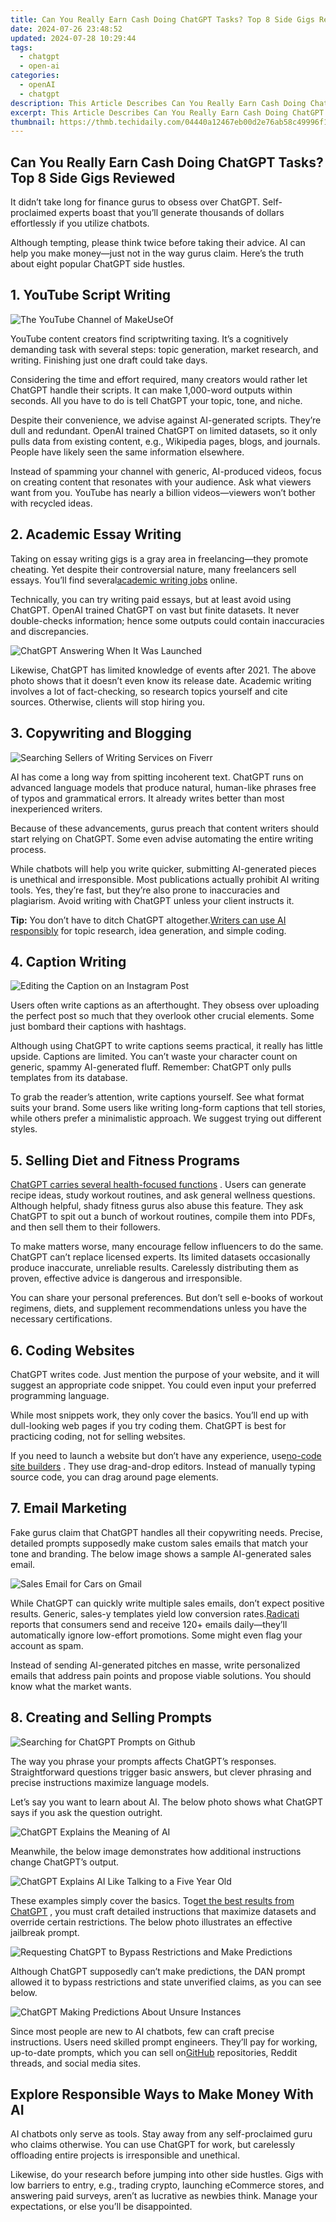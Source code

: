 ```yaml
---
title: Can You Really Earn Cash Doing ChatGPT Tasks? Top 8 Side Gigs Reviewed
date: 2024-07-26 23:48:52
updated: 2024-07-28 10:29:44
tags:
  - chatgpt
  - open-ai
categories:
  - openAI
  - chatgpt
description: This Article Describes Can You Really Earn Cash Doing ChatGPT Tasks? Top 8 Side Gigs Reviewed
excerpt: This Article Describes Can You Really Earn Cash Doing ChatGPT Tasks? Top 8 Side Gigs Reviewed
thumbnail: https://thmb.techidaily.com/04440a12467eb00d2e76ab58c49996f10e544f909e1d6b3abfc42368ffd69851.jpg
---
```


## Can You Really Earn Cash Doing ChatGPT Tasks? Top 8 Side Gigs Reviewed

 It didn’t take long for finance gurus to obsess over ChatGPT. Self-proclaimed experts boast that you’ll generate thousands of dollars effortlessly if you utilize chatbots.

 Although tempting, please think twice before taking their advice. AI can help you make money—just not in the way gurus claim. Here’s the truth about eight popular ChatGPT side hustles.

## 1\. YouTube Script Writing

![The YouTube Channel of MakeUseOf](https://static1.makeuseofimages.com/wordpress/wp-content/uploads/2023/03/muo-youtube-channel.jpg)

 YouTube content creators find scriptwriting taxing. It’s a cognitively demanding task with several steps: topic generation, market research, and writing. Finishing just one draft could take days.

 Considering the time and effort required, many creators would rather let ChatGPT handle their scripts. It can make 1,000-word outputs within seconds. All you have to do is tell ChatGPT your topic, tone, and niche.

 Despite their convenience, we advise against AI-generated scripts. They’re dull and redundant. OpenAI trained ChatGPT on limited datasets, so it only pulls data from existing content, e.g., Wikipedia pages, blogs, and journals. People have likely seen the same information elsewhere.

 Instead of spamming your channel with generic, AI-produced videos, focus on creating content that resonates with your audience. Ask what viewers want from you. YouTube has nearly a billion videos—viewers won’t bother with recycled ideas.

## 2\. Academic Essay Writing

 Taking on essay writing gigs is a gray area in freelancing—they promote cheating. Yet despite their controversial nature, many freelancers sell essays. You’ll find several[academic writing jobs](https://www.makeuseof.com/websites-to-find-academic-writing-jobs/) online.

 Technically, you can try writing paid essays, but at least avoid using ChatGPT. OpenAI trained ChatGPT on vast but finite datasets. It never double-checks information; hence some outputs could contain inaccuracies and discrepancies.

![ChatGPT Answering When It Was Launched](https://static1.makeuseofimages.com/wordpress/wp-content/uploads/2023/03/openai-general-question.jpg)

 Likewise, ChatGPT has limited knowledge of events after 2021\. The above photo shows that it doesn’t even know its release date. Academic writing involves a lot of fact-checking, so research topics yourself and cite sources. Otherwise, clients will stop hiring you.

## 3\. Copywriting and Blogging

![Searching Sellers of Writing Services on Fiverr](https://static1.makeuseofimages.com/wordpress/wp-content/uploads/2023/03/fiverr-writing-services.jpg)

 AI has come a long way from spitting incoherent text. ChatGPT runs on advanced language models that produce natural, human-like phrases free of typos and grammatical errors. It already writes better than most inexperienced writers.

 Because of these advancements, gurus preach that content writers should start relying on ChatGPT. Some even advise automating the entire writing process.

 While chatbots will help you write quicker, submitting AI-generated pieces is unethical and irresponsible. Most publications actually prohibit AI writing tools. Yes, they’re fast, but they’re also prone to inaccuracies and plagiarism. Avoid writing with ChatGPT unless your client instructs it.

**Tip:** You don’t have to ditch ChatGPT altogether.[Writers can use AI responsibly](https://www.makeuseof.com/ways-to-use-ai-as-writer-editor/) for topic research, idea generation, and simple coding.

## 4\. Caption Writing

![Editing the Caption on an Instagram Post](https://static1.makeuseofimages.com/wordpress/wp-content/uploads/2023/03/instagram-post-captions.jpg)

 Users often write captions as an afterthought. They obsess over uploading the perfect post so much that they overlook other crucial elements. Some just bombard their captions with hashtags.

 Although using ChatGPT to write captions seems practical, it really has little upside. Captions are limited. You can’t waste your character count on generic, spammy AI-generated fluff. Remember: ChatGPT only pulls templates from its database.

 To grab the reader’s attention, write captions yourself. See what format suits your brand. Some users like writing long-form captions that tell stories, while others prefer a minimalistic approach. We suggest trying out different styles.

## 5\. Selling Diet and Fitness Programs

[ChatGPT carries several health-focused functions](https://www.makeuseof.com/can-chatgpt-provide-reliable-health-information/) . Users can generate recipe ideas, study workout routines, and ask general wellness questions. Although helpful, shady fitness gurus also abuse this feature. They ask ChatGPT to spit out a bunch of workout routines, compile them into PDFs, and then sell them to their followers.

 To make matters worse, many encourage fellow influencers to do the same. ChatGPT can’t replace licensed experts. Its limited datasets occasionally produce inaccurate, unreliable results. Carelessly distributing them as proven, effective advice is dangerous and irresponsible.

 You can share your personal preferences. But don’t sell e-books of workout regimens, diets, and supplement recommendations unless you have the necessary certifications.

## 6\. Coding Websites

 ChatGPT writes code. Just mention the purpose of your website, and it will suggest an appropriate code snippet. You could even input your preferred programming language.

 While most snippets work, they only cover the basics. You’ll end up with dull-looking web pages if you try coding them. ChatGPT is best for practicing coding, not for selling websites.

 If you need to launch a website but don’t have any experience, use[no-code site builders](https://www.makeuseof.com/best-code-free-website-creators/) . They use drag-and-drop editors. Instead of manually typing source code, you can drag around page elements.

## 7\. Email Marketing

 Fake gurus claim that ChatGPT handles all their copywriting needs. Precise, detailed prompts supposedly make custom sales emails that match your tone and branding. The below image shows a sample AI-generated sales email.

![Sales Email for Cars on Gmail](https://static1.makeuseofimages.com/wordpress/wp-content/uploads/2023/03/gmail-email-sales.jpg)

 While ChatGPT can quickly write multiple sales emails, don’t expect positive results. Generic, sales-y templates yield low conversion rates.[Radicati](https://www.radicati.com/wp/wp-content/uploads/2015/02/Email-Statistics-Report-2015-2019-Executive-Summary.pdf) reports that consumers send and receive 120+ emails daily—they’ll automatically ignore low-effort promotions. Some might even flag your account as spam.

 Instead of sending AI-generated pitches en masse, write personalized emails that address pain points and propose viable solutions. You should know what the market wants.

## 8\. Creating and Selling Prompts

![Searching for ChatGPT Prompts on Github](https://static1.makeuseofimages.com/wordpress/wp-content/uploads/2023/03/github-chatgpt-prompts.jpg)

 The way you phrase your prompts affects ChatGPT’s responses. Straightforward questions trigger basic answers, but clever phrasing and precise instructions maximize language models.

 Let’s say you want to learn about AI. The below photo shows what ChatGPT says if you ask the question outright.

![ChatGPT Explains the Meaning of AI](https://static1.makeuseofimages.com/wordpress/wp-content/uploads/2023/03/chatgpt-ai-explanation.jpg)

 Meanwhile, the below image demonstrates how additional instructions change ChatGPT’s output.

![ChatGPT Explains AI Like Talking to a Five Year Old](https://static1.makeuseofimages.com/wordpress/wp-content/uploads/2023/03/chatgpt-simple-ai-explanation.jpg)

 These examples simply cover the basics. To[get the best results from ChatGPT](https://www.makeuseof.com/how-to-get-best-results-from-chatgpt/) , you must craft detailed instructions that maximize datasets and override certain restrictions. The below photo illustrates an effective jailbreak prompt.

![Requesting ChatGPT to Bypass Restrictions and Make Predictions](https://static1.makeuseofimages.com/wordpress/wp-content/uploads/2023/04/chatgpt_as_dan_prompt.jpg)

 Although ChatGPT supposedly can’t make predictions, the DAN prompt allowed it to bypass restrictions and state unverified claims, as you can see below.

![ChatGPT Making Predictions About Unsure Instances](https://static1.makeuseofimages.com/wordpress/wp-content/uploads/2023/04/chatgpt_making_predictions.jpg)

 Since most people are new to AI chatbots, few can craft precise instructions. Users need skilled prompt engineers. They’ll pay for working, up-to-date prompts, which you can sell on[GitHub](https://github.com/) repositories, Reddit threads, and social media sites.

## Explore Responsible Ways to Make Money With AI

 AI chatbots only serve as tools. Stay away from any self-proclaimed guru who claims otherwise. You can use ChatGPT for work, but carelessly offloading entire projects is irresponsible and unethical.

 Likewise, do your research before jumping into other side hustles. Gigs with low barriers to entry, e.g., trading crypto, launching eCommerce stores, and answering paid surveys, aren’t as lucrative as newbies think. Manage your expectations, or else you’ll be disappointed.


<ins class="adsbygoogle"
     style="display:block"
     data-ad-format="autorelaxed"
     data-ad-client="ca-pub-7571918770474297"
     data-ad-slot="1223367746"></ins>



<ins class="adsbygoogle"
     style="display:block"
     data-ad-client="ca-pub-7571918770474297"
     data-ad-slot="8358498916"
     data-ad-format="auto"
     data-full-width-responsive="true"></ins>
